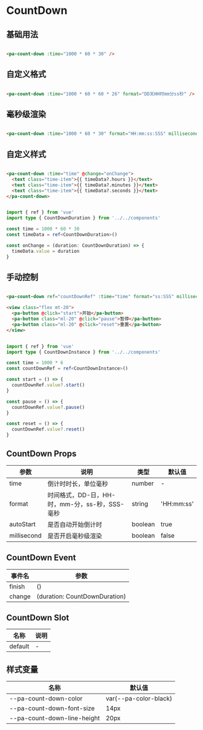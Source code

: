 # CountDown

<!--codes start-->

## 基础用法

```html [template]

<pa-count-down :time="1000 * 60 * 30" />

```
## 自定义格式

```html [template]

<pa-count-down :time="1000 * 60 * 60 * 26" format="DD天HH时mm分ss秒" />

```
## 毫秒级渲染

```html [template]

<pa-count-down :time="1000 * 60 * 30" format="HH:mm:ss:SSS" millisecond />

```
## 自定义样式

```html [template]

<pa-count-down :time="time" @change="onChange">
  <text class="time-item">{{ timeData?.hours }}</text>
  <text class="time-item">{{ timeData?.minutes }}</text>
  <text class="time-item">{{ timeData?.seconds }}</text>
</pa-count-down>

```
```ts [script]

import { ref } from 'vue'
import type { CountDownDuration } from '../../components'

const time = 1000 * 60 * 30
const timeData = ref<CountDownDuration>()

const onChange = (duration: CountDownDuration) => {
  timeData.value = duration
}

```
## 手动控制

```html [template]

<pa-count-down ref="countDownRef" :time="time" format="ss:SSS" millisecond :auto-start="false" />

<view class="flex mt-20">
  <pa-button @click="start">开始</pa-button>
  <pa-button class="ml-20" @click="pause">暂停</pa-button>
  <pa-button class="ml-20" @click="reset">重置</pa-button>
</view>

```
```ts [script]

import { ref } from 'vue'
import type { CountDownInstance } from '../../components'

const time = 1000 * 6
const countDownRef = ref<CountDownInstance>()

const start = () => {
  countDownRef.value?.start()
}

const pause = () => {
  countDownRef.value?.pause()
}

const reset = () => {
  countDownRef.value?.reset()
}

```

<!--codes end-->

## CountDown Props

<!--props start-->

| 参数 | 说明 | 类型 | 默认值 |
| --- | ----- | --- | --- |
| time | 倒计时时长，单位毫秒 | number | - |
| format | 时间格式，DD-日，HH-时，mm-分，ss-秒，SSS-毫秒 | string |  'HH:mm:ss' |
| autoStart | 是否自动开始倒计时 | boolean |  true |
| millisecond | 是否开启毫秒级渲染 | boolean |  false |

<!--props end-->

## CountDown Event

<!--event start-->

| 事件名 | 参数 |
| --- | --- |
| finish | ()  |
| change | (duration: CountDownDuration)  |

<!--event end-->

## CountDown Slot

<!--slot start-->

| 名称 | 说明 |
| --- | --- |
| default | - |

<!--slot end-->

## 样式变量

<!--cssVar start-->

| 名称 | 默认值 |
| --- | --- |
| --pa-count-down-color | var(--pa-color-black) |
| --pa-count-down-font-size | 14px |
| --pa-count-down-line-height | 20px |

<!--cssVar end-->

